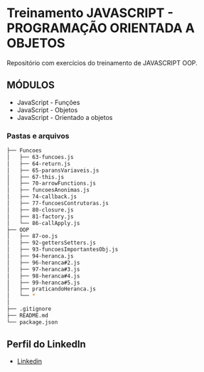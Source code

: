 # Treinamento JAVASCRIPT - PROGRAMAÇÃO ORIENTADA A OBJETOS

Repositório com exercícios do treinamento de JAVASCRIPT OOP.

## MÓDULOS

* JavaScript - Funções
* JavaScript - Objetos
* JavaScript - Orientado a objetos

### Pastas e arquivos

```sh
├── Funcoes
│   ├── 63-funcoes.js
│   ├── 64-return.js
│   ├── 65-paransVariaveis.js
│   ├── 67-this.js
│   ├── 70-arrowFunctions.js
│   ├── funcoesAnonimas.js
│   ├── 74-callback.js
│   ├── 77-funcoesContrutoras.js
│   ├── 80-closure.js
│   ├── 81-factory.js
│   └── 86-callApply.js
├── OOP
│   ├── 87-oo.js
│   ├── 92-gettersSetters.js
│   ├── 93-funcoesImportantesObj.js
│   ├── 94-heranca.js
│   ├── 96-heranca#2.js
│   ├── 97-heranca#3.js
│   ├── 98-heranca#4.js
│   ├── 99-heranca#5.js
│   ├── praticandoHeranca.js
│   └── *
│  
├── .gitignore
├── README.md
└── package.json
```

## Perfil do LinkedIn 

* [Linkedin](https://www.linkedin.com/in/daniel-silva-852306ab/)
